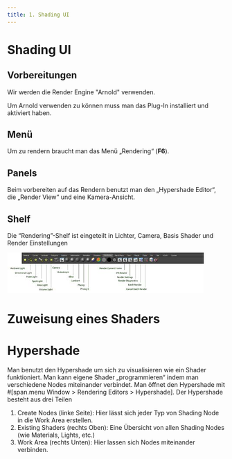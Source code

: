 ```yaml
---
title: 1. Shading UI
---
```


# Shading UI

## Vorbereitungen

Wir werden die Render Engine "Arnold" verwenden.

Um Arnold verwenden zu können muss man das Plug-In installiert und aktiviert haben.

## Menü

Um zu rendern braucht man das Menü „Rendering“ (**F6**).

## Panels

Beim vorbereiten auf das Rendern benutzt man den „Hypershade Editor“, die „Render View“ und eine Kamera-Ansicht.

## Shelf

Die “Rendering”-Shelf ist eingeteilt in Lichter, Camera, Basis Shader und Render Einstellungen

![](/07_shading/images/01_ui/shelf.png)

# Zuweisung eines Shaders

# Hypershade

Man benutzt den Hypershade um sich zu visualisieren wie ein Shader funktioniert.
Man kann eigene Shader „programmieren“ indem man verschiedene Nodes miteinander verbindet.
Man öffnet den Hypershade mit #[span.menu Window > Rendering Editors > Hypershade].
Der Hypershade besteht aus drei Teilen

1. Create Nodes (linke Seite): Hier lässt sich jeder Typ von Shading Node in die Work Area erstellen.
1. Existing Shaders (rechts Oben): Eine Übersicht von allen Shading Nodes (wie Materials, Lights, etc.)
1. Work Area (rechts Unten): Hier lassen sich Nodes miteinander verbinden.
